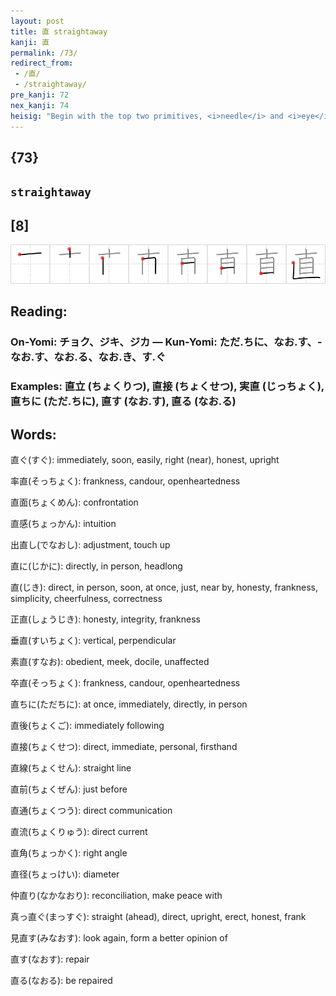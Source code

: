 ```yaml
---
layout: post
title: 直 straightaway
kanji: 直
permalink: /73/
redirect_from:
 - /直/
 - /straightaway/
pre_kanji: 72
nex_kanji: 74
heisig: "Begin with the top two primitives, <i>needle</i> and <i>eye</i>. Together they represent the <i>eye of a needle</i>. Below them is a <i>fishhook</i> that has been <b>straightened out</b> and its barb removed so that it can pass through the <i>eye of the needle</i>."
---
```


## {73}

## `straightaway`

## [8]

<div class="stroke"><img src="../images/E79BB4.png" /></div>

## Reading:

### On-Yomi: チョク、ジキ、ジカ &mdash; Kun-Yomi: ただ.ちに、なお.す、-なお.す、なお.る、なお.き、す.ぐ

### Examples: 直立 (ちょくりつ), 直接 (ちょくせつ), 実直 (じっちょく), 直ちに (ただ.ちに), 直す (なお.す), 直る (なお.る)

## Words:

直ぐ(すぐ): immediately, soon, easily, right (near), honest, upright

率直(そっちょく): frankness, candour, openheartedness

直面(ちょくめん): confrontation

直感(ちょっかん): intuition

出直し(でなおし): adjustment, touch up

直に(じかに): directly, in person, headlong

直(じき): direct, in person, soon, at once, just, near by, honesty, frankness, simplicity, cheerfulness, correctness

正直(しょうじき): honesty, integrity, frankness

垂直(すいちょく): vertical, perpendicular

素直(すなお): obedient, meek, docile, unaffected

卒直(そっちょく): frankness, candour, openheartedness

直ちに(ただちに): at once, immediately, directly, in person

直後(ちょくご): immediately following

直接(ちょくせつ): direct, immediate, personal, firsthand

直線(ちょくせん): straight line

直前(ちょくぜん): just before

直通(ちょくつう): direct communication

直流(ちょくりゅう): direct current

直角(ちょっかく): right angle

直径(ちょっけい): diameter

仲直り(なかなおり): reconciliation, make peace with

真っ直ぐ(まっすぐ): straight (ahead), direct, upright, erect, honest, frank

見直す(みなおす): look again, form a better opinion of

直す(なおす): repair

直る(なおる): be repaired
